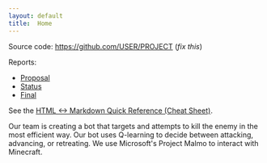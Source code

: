 ```yaml
---
layout: default
title:  Home
---
```


Source code: https://github.com/USER/PROJECT (_fix this_)

Reports:

- [Proposal](proposal.html)
- [Status](status.html)
- [Final](final.html)

See the [HTML <-> Markdown Quick Reference (Cheat Sheet)][quickref].

Our team is creating a bot that targets and attempts to kill the enemy in the most efficient way. Our bot uses Q-learning to decide between attacking, advancing, or retreating. We use Microsoft's Project Malmo to interact with Minecraft. 


[quickref]: https://github.com/mundimark/quickrefs/blob/master/HTML.md
